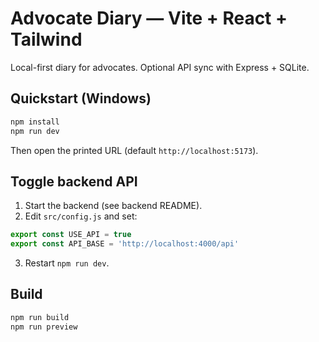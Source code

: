 # Advocate Diary — Vite + React + Tailwind

Local-first diary for advocates. Optional API sync with Express + SQLite.

## Quickstart (Windows)
```powershell
npm install
npm run dev
```
Then open the printed URL (default `http://localhost:5173`).

## Toggle backend API
1. Start the backend (see backend README).
2. Edit `src/config.js` and set:
```js
export const USE_API = true
export const API_BASE = 'http://localhost:4000/api'
```
3. Restart `npm run dev`.

## Build
```powershell
npm run build
npm run preview
```
